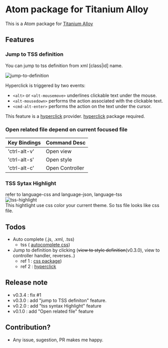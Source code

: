 # Atom package for Titanium Alloy
This is a Atom package for [Titanium Alloy](https://github.com/appcelerator/alloy)

## Features

### Jump to TSS definition
You can jump to tss definition from xml [class|id] name.

![jump-to-definition](https://github.com/yomybaby/atom-titanium/raw/master/screenshot2_jumpto.gif)

Hyperclick is triggered by two events:
- `<alt>` or `<alt-mousemove>` underlines clickable text under the mouse.
- `<alt-mousedown>` performs the action associated with the clickable text.
- `<cmd-alt-enter>` performs the action on the text under the cursor.

This feature is a [hyperclick](https://atom.io/packages/hyperclick) provider.   [hyperclick](https://atom.io/packages/hyperclick) package required.

### Open related file depend on current focused file
Key Bindings | Command Desc
----------- | ------------
'ctrl-alt-v' | Open view
'ctrl-alt-s' | Open style
'ctrl-alt-c' | Open Controller

### TSS Sytax Highlight  
refer to language-css and language-json, language-tss  
![tss-highlight](https://github.com/yomybaby/atom-titanium/raw/master/screenshot1.gif)  
This hightlight use css color your current theme. So tss file looks like css file.

## Todos
- Auto complete (.js, .xml, .tss)
    - tss ( [autocomplete css](https://github.com/atom/autocomplete-css))
- Jump to definition by clicking (~~view to style definition~~(v0.3.0), view to controller handler, reverses..)
    - ref 1 : [css package](https://github.com/js-padavan/atom-css-class-checker))
    - ref 2 : [hyperclick](https://atom.io/packages/hyperclick)

## Release note
- v0.3.4 : fix #1
- v0.3.0 : add "jump to TSS definiton" feature.
- v0.2.0 : add "tss syntax Highlight" feature
- v0.1.0 : add "Open related file" feature

## Contribution?
- Any issue, sugestion, PR makes me happy.
